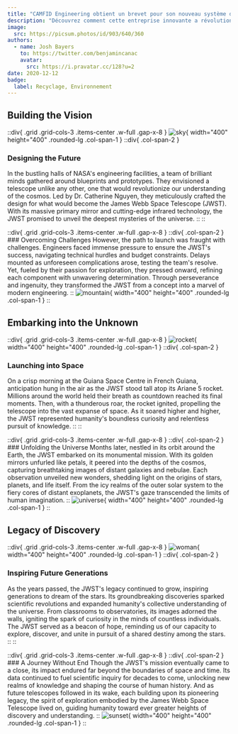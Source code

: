 ```yaml
---
title: "CAMFID Engineering obtient un brevet pour son nouveau système de recyclage"
description: "Découvrez comment cette entreprise innovante a révolutionné l'industrie du recyclage et contribué à la préservation de l'environnement."
image:
  src: https://picsum.photos/id/903/640/360
authors:
  - name: Josh Bayers
    to: https://twitter.com/benjamincanac
    avatar:
      src: https://i.pravatar.cc/128?u=2
date: 2020-12-12
badge:
  label: Recyclage, Environnement
---
```


## Building the Vision

::div{ .grid .grid-cols-3 .items-center .w-full .gap-x-8 }
  ![sky](https://picsum.photos/id/120/400/400){ width="400" height="400" .rounded-lg .col-span-1 }
  ::div{ .col-span-2 }
  ### Designing the Future
  In the bustling halls of NASA's engineering facilities, a team of brilliant minds gathered around blueprints and prototypes. They envisioned a telescope unlike any other, one that would revolutionize our understanding of the cosmos. Led by Dr. Catherine Nguyen, they meticulously crafted the design for what would become the James Webb Space Telescope (JWST). With its massive primary mirror and cutting-edge infrared technology, the JWST promised to unveil the deepest mysteries of the universe.
  ::
::

::div{ .grid .grid-cols-3 .items-center .w-full .gap-x-8 }
  ::div{ .col-span-2 }
    ### Overcoming Challenges
    However, the path to launch was fraught with challenges. Engineers faced immense pressure to ensure the JWST's success, navigating technical hurdles and budget constraints. Delays mounted as unforeseen complications arose, testing the team's resolve. Yet, fueled by their passion for exploration, they pressed onward, refining each component with unwavering determination. Through perseverance and ingenuity, they transformed the JWST from a concept into a marvel of modern engineering.
  ::
  ![mountain](https://picsum.photos/id/235/400/400){ width="400" height="400" .rounded-lg .col-span-1 }
::

## Embarking into the Unknown

::div{ .grid .grid-cols-3 .items-center .w-full .gap-x-8 }
  ![rocket](https://picsum.photos/id/137/400/400){ width="400" height="400" .rounded-lg .col-span-1 }
  ::div{ .col-span-2 }
  ### Launching into Space
  On a crisp morning at the Guiana Space Centre in French Guiana, anticipation hung in the air as the JWST stood tall atop its Ariane 5 rocket. Millions around the world held their breath as countdown reached its final moments. Then, with a thunderous roar, the rocket ignited, propelling the telescope into the vast expanse of space. As it soared higher and higher, the JWST represented humanity's boundless curiosity and relentless pursuit of knowledge.
  ::
::

::div{ .grid .grid-cols-3 .items-center .w-full .gap-x-8 }
  ::div{ .col-span-2 }
    ### Unfolding the Universe
    Months later, nestled in its orbit around the Earth, the JWST embarked on its monumental mission. With its golden mirrors unfurled like petals, it peered into the depths of the cosmos, capturing breathtaking images of distant galaxies and nebulae. Each observation unveiled new wonders, shedding light on the origins of stars, planets, and life itself. From the icy realms of the outer solar system to the fiery cores of distant exoplanets, the JWST's gaze transcended the limits of human imagination.
  ::
  ![universe](https://picsum.photos/id/974/400/400){ width="400" height="400" .rounded-lg .col-span-1 }
::

## Legacy of Discovery

::div{ .grid .grid-cols-3 .items-center .w-full .gap-x-8 }
  ![woman](https://picsum.photos/id/550/400/400){ width="400" height="400" .rounded-lg .col-span-1 }
  ::div{ .col-span-2 }
  ### Inspiring Future Generations
  As the years passed, the JWST's legacy continued to grow, inspiring generations to dream of the stars. Its groundbreaking discoveries sparked scientific revolutions and expanded humanity's collective understanding of the universe. From classrooms to observatories, its images adorned the walls, igniting the spark of curiosity in the minds of countless individuals. The JWST served as a beacon of hope, reminding us of our capacity to explore, discover, and unite in pursuit of a shared destiny among the stars.
  ::
::

::div{ .grid .grid-cols-3 .items-center .w-full .gap-x-8  }
  ::div{ .col-span-2 }
    ### A Journey Without End
    Though the JWST's mission eventually came to a close, its impact endured far beyond the boundaries of space and time. Its data continued to fuel scientific inquiry for decades to come, unlocking new realms of knowledge and shaping the course of human history. And as future telescopes followed in its wake, each building upon its pioneering legacy, the spirit of exploration embodied by the James Webb Space Telescope lived on, guiding humanity toward ever greater heights of discovery and understanding.
  ::
  ![sunset](https://picsum.photos/id/967/400/400){ width="400" height="400" .rounded-lg .col-span-1 }
::
